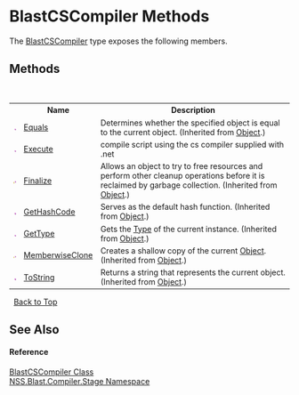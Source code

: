 # BlastCSCompiler Methods
 

The <a href="T_NSS_Blast_Compiler_Stage_BlastCSCompiler">BlastCSCompiler</a> type exposes the following members.


## Methods
&nbsp;<table><tr><th></th><th>Name</th><th>Description</th></tr><tr><td>![Public method](media/pubmethod.gif "Public method")</td><td><a href="https://docs.microsoft.com/dotnet/api/system.object.equals#system-object-equals(system-object)" target="_blank" rel="noopener noreferrer">Equals</a></td><td>
Determines whether the specified object is equal to the current object.
 (Inherited from <a href="https://docs.microsoft.com/dotnet/api/system.object" target="_blank" rel="noopener noreferrer">Object</a>.)</td></tr><tr><td>![Public method](media/pubmethod.gif "Public method")</td><td><a href="M_NSS_Blast_Compiler_Stage_BlastCSCompiler_Execute">Execute</a></td><td>
compile script using the cs compiler supplied with .net</td></tr><tr><td>![Protected method](media/protmethod.gif "Protected method")</td><td><a href="https://docs.microsoft.com/dotnet/api/system.object.finalize#system-object-finalize" target="_blank" rel="noopener noreferrer">Finalize</a></td><td>
Allows an object to try to free resources and perform other cleanup operations before it is reclaimed by garbage collection.
 (Inherited from <a href="https://docs.microsoft.com/dotnet/api/system.object" target="_blank" rel="noopener noreferrer">Object</a>.)</td></tr><tr><td>![Public method](media/pubmethod.gif "Public method")</td><td><a href="https://docs.microsoft.com/dotnet/api/system.object.gethashcode#system-object-gethashcode" target="_blank" rel="noopener noreferrer">GetHashCode</a></td><td>
Serves as the default hash function.
 (Inherited from <a href="https://docs.microsoft.com/dotnet/api/system.object" target="_blank" rel="noopener noreferrer">Object</a>.)</td></tr><tr><td>![Public method](media/pubmethod.gif "Public method")</td><td><a href="https://docs.microsoft.com/dotnet/api/system.object.gettype#system-object-gettype" target="_blank" rel="noopener noreferrer">GetType</a></td><td>
Gets the <a href="https://docs.microsoft.com/dotnet/api/system.type" target="_blank" rel="noopener noreferrer">Type</a> of the current instance.
 (Inherited from <a href="https://docs.microsoft.com/dotnet/api/system.object" target="_blank" rel="noopener noreferrer">Object</a>.)</td></tr><tr><td>![Protected method](media/protmethod.gif "Protected method")</td><td><a href="https://docs.microsoft.com/dotnet/api/system.object.memberwiseclone#system-object-memberwiseclone" target="_blank" rel="noopener noreferrer">MemberwiseClone</a></td><td>
Creates a shallow copy of the current <a href="https://docs.microsoft.com/dotnet/api/system.object" target="_blank" rel="noopener noreferrer">Object</a>.
 (Inherited from <a href="https://docs.microsoft.com/dotnet/api/system.object" target="_blank" rel="noopener noreferrer">Object</a>.)</td></tr><tr><td>![Public method](media/pubmethod.gif "Public method")</td><td><a href="https://docs.microsoft.com/dotnet/api/system.object.tostring#system-object-tostring" target="_blank" rel="noopener noreferrer">ToString</a></td><td>
Returns a string that represents the current object.
 (Inherited from <a href="https://docs.microsoft.com/dotnet/api/system.object" target="_blank" rel="noopener noreferrer">Object</a>.)</td></tr></table>&nbsp;
<a href="#blastcscompiler-methods">Back to Top</a>

## See Also


#### Reference
<a href="T_NSS_Blast_Compiler_Stage_BlastCSCompiler">BlastCSCompiler Class</a><br /><a href="N_NSS_Blast_Compiler_Stage">NSS.Blast.Compiler.Stage Namespace</a><br />
